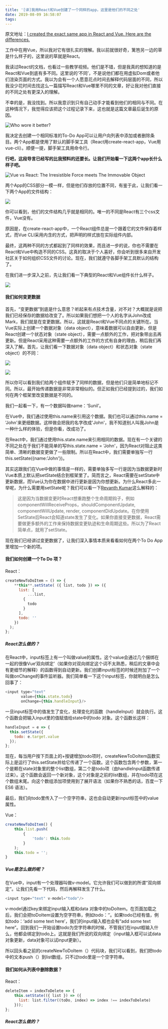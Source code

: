 ```yaml
---
title: '[译]我用React和Vue创建了一个同样的app，这里是他们的不同之处'
date: 2019-08-09 16:58:07
tags:
---
```


原文地址：[I created the exact same app in React and Vue. Here are the differences.](https://medium.com/javascript-in-plain-english/i-created-the-exact-same-app-in-react-and-vue-here-are-the-differences-e9a1ae8077fd)

工作中在用Vue，所以我对它有很扎实的理解。我以前就很好奇，篱笆另一边的草是什么样子的，这里说的草就是React。

我读过React的文档，也看过一些教学视频。他们是不错，但是我真的想知道的是React和Vue到底有多不同。这里说的‘不同’，不是说他们都在用虚拟Dom或者他们渲染页面的方式。我以为会有一个人愿意花点时间去解释代码层面的不同，所以我没少花时间去找这么一篇描写React和Vue哪里不同的文章，好让我对他们直接的不同之处有更深入的理解。
<!-- more -->
不幸的是，我没找到。所以我意识到只有自己动手才能看到他们的相同与不同。在这种情况下，我觉得应该把这个过程记录下来，这也就是这篇文章最后诞生的原因。

![Who wore it better?](https://miro.medium.com/max/700/1*WRzDZndJCduHwqgOpWmbhQ.png)

我决定去创建一个相同标准的To-Do App可以让用户向列表中添加或者删除条目。两个App都是使用了默认的脚手架工具（React用create-react-app，Vue用vue-cli）。顺便一提，脚手架工具用命令行。

**行吧，这段导言已经写的比我预料的还要长。让我们开始看一下这两个app长什么样子吧。**

![Vue vs React: The Irresistible Force meets The Immovable Object](https://miro.medium.com/max/1266/1*mJ-qdNqldpgae2U5oS0qDg.png)

两个App的CSS部分一模一样，但是他们存放的位置不同，有鉴于此，让我们看一下两个App的文件结构：

![](https://miro.medium.com/max/700/1*rahCwWEIXM7Wblk4L9ExYA.png)

你可以看到，他们的文件结构几乎就是相同的。唯一的不同是React有三个css文件，Vue没有。

原因是，在create-react-app中，一个React组件总是一个跟着它的文件保存着样式，而Vue CLI采用内含的方式，把声明的样式放在实际组件内部。

最终，这两种不同的方式都起到了同样的效果，而且进一步的说，你也不需要在React和Vue中构造不同的CSS。这真的取决于个人喜好，你会听到很多来自开发社区关于如何组织CSS文件的讨论。现在，我们就遵守各脚手架工具默认的结构了。

在我们进一步深入之前，先让我们看一下典型的React和Vue组件长什么样子。

![](https://miro.medium.com/max/1000/1*yQS8va-QXM2poiP-RqasOw.png)

#### 我们如何变更数据

首先，“变更数据”到底是什么意思？听起来有点技术含量，对不对？大概就是说把我们已经保存的数据给改变了。所以如果我们想把一个人的名字从John改成Mark，我们就是在变更数据。所以，这就是React和Vue不同点的关键所在。当Vue实际上创建一个数据对象（data object），意味着数据可以自由更新，但是React创建一个状态对象（state object），需要一点额外的工作，把对象带出去再更新。但是React采用这种需要一点额外的工作的方式有自身的理由，稍后我们再深入了解。首先，让我们看一下数据对象（data object）和状态对象（state object）的不同：

![](https://miro.medium.com/max/301/1*b9BjPHgneHv2K6ZYlAoe8A.png)

![](https://miro.medium.com/max/292/1*asy_vlGoZgtA3sAA7Dw4CA.png)

所以你可以看到我们给两个组件赋予了同样的数据，但是他们只是简单地标记不同。所以，最开始传递数据是非常非常相似的。但正如我们已经提到过的，我们如何在两个框架里改变数据是不同的。

我们一起看一下，有一个数据叫做name：‘Sunil’。

在Vue中，我们通过使用this.name来引用这个数据。我们也可以通过this.name = 'John'来更细数据。这样做会把我的名字改成'John'，我不知道别人叫我John是一种什么样的体验，但是你看，改成功了。

在React中，我们通过使用this.state.name来引用相同的数据。现在有一个关键的不同之处在于我们不能简单的写this.state.name = 'John'，因为React对阻止这类简单、清晰的数据变更做了一些限制。所以在React中，我们需要单独写一行this.setState({name:'John'})。

其实这跟我们在Vue中做的事情是一样的，需要单独多写一行是因为当数据更新时Vue本质上默认把setState结合到框架里了。简而言之，React需要在setState中更新数据，而Vue认为你在数据中进行更新是因为你想更新。为什么React多此一举呢，为什么需要用setState呢？我们可以看一下[Revanth Kumar](https://medium.com/@revanth0212)这么解释的：

> 这是因为当数据变更时React想重跑整个生命周期钩子，例如componentWillReceiveProps，shouldComponentUpdate, componentWillUpdate, render, componentDidUpdate。在你使用SetState后React会知道state发生了变化。如果你直接变更数据，React需要做更多额外的工作来保持数据变更轨迹和生命周期这些。所以为了React简单点，就用了setState。

现在我们已经讲过变更数据了，让我们深入事情本质来看看如何在两个To Do App里增加一个新的项。

#### 我们如何创建一个To Do 项？

React：

```javascript
createNewToDoItem = () => {
    **this**.setState( ({ list, todo }) => ({
      list: [
          ...list,
        {
          todo
        }
      ],
      todo: ''
    })
  );
};
```

##### React怎么做的？

在React中，input标签上有一个叫做value的属性。这个value会通过几个捆绑在一起的很像Vue‘双向绑定’（如果你对双向绑定这个词不太熟悉，稍后的文章中会有更细节的解释）的函数得到自动更新。我们创建input标签的时候还附加了一个叫做onChange的事件监听器。我们简单看一下这个input标签，你就明白是怎么回事了：

```javascript
<input type="text" 
       value={this.state.todo} 
       onChange={this.handleInput}/>
```

一旦input标签中的值发生了变化，处理变化的函数（handleInput）就会执行。这个函数会把输入input里的值赋值给state中的todo 对象。这个函数长这样：

```javascript
handleInput = e => {
  this.setState({
    todo: e.target.value
  });
};
```

现在，每当用户按下页面上的+按键增加todo项时，createNewToDoItem函数实际上是运行了this.setState并给它传递了一个函数。这个函数包含两个参数，第一个是赖在state对象里的整个list数组，第二个是todo项（由handleInput函数传递过来）。这个函数会返回一个新对象，这个对象是之前的list数组，并在todo项在这个数组末尾。向这个数组添加项使用到了展开语法（如果你不熟悉的话，百度一下ES6 语法）。

最后，我们向todo里传入了一个空字符串，这也会自动更新input标签中的value属性。

Vue：

```javascript
createNewToDoItem() {
    this.list.push(
        {
            'todo': this.todo
        }
    );
    this.todo = '';
}
```

##### Vue是怎么做的呢？

在Vue中，input有一个处理器叫做v-model。它允许我们可以做到的所谓“双向绑定”。让我们先看一下代码，然后再解释发生了什么。

```javascript
<input type="text" v-model="todo"/>
```

v-model通过key来绑定input输入框和data 对象中的toDoItem。在页面加载之后，我们会把toDoItem设置为空字符串，例如todo：‘’。如果todo已经有值，例如todo：‘add some text here’，我们的input输入框也会有“add some text here”。回到我们一开始设置todo为空字符串的时候，不管我们在input框输入什么，他都会绑定到todo上。这就是我们所说的双向绑定（input输入框可以试data对象更新，data对象可以试input更新）。

所以回头看之前的createNewToDoItem（）代码块，我们可以看到，我们把todo中的文本push（）到list数组，只不过todo里是一个空字符串。

#### 我们如何从列表中删除数据？

React：

```javascript
deleteItem = indexToDelete => {
    this.setState(({ list }) => ({
      list: list.filter((toDo, index) => index !== indexToDelete)
    }));
};
```

##### React怎么做的？

